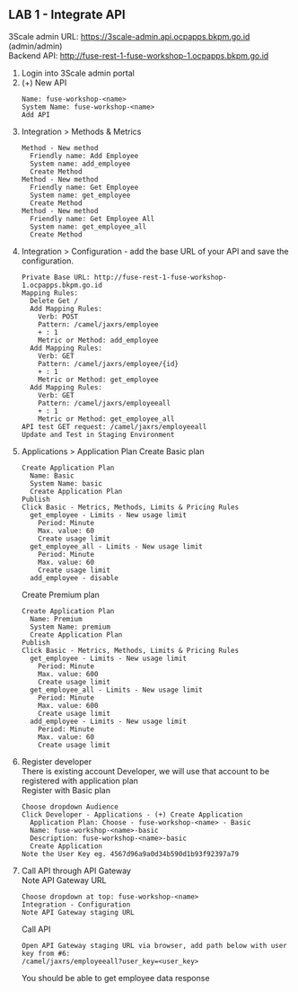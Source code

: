 
## LAB 1 - Integrate API


3Scale admin URL: https://3scale-admin.api.ocpapps.bkpm.go.id  (admin/admin)  
Backend API: http://fuse-rest-1-fuse-workshop-1.ocpapps.bkpm.go.id    
  
1. Login into 3Scale admin portal
2. (+) New API
   ```
   Name: fuse-workshop-<name>
   System Name: fuse-workshop-<name>
   Add API
   ```
3. Integration > Methods & Metrics 
   ```
   Method - New method  
     Friendly name: Add Employee  
     System name: add_employee  
     Create Method  
   Method - New method  
     Friendly name: Get Employee  
     System name: get_employee  
     Create Method  
   Method - New method  
     Friendly name: Get Employee All  
     System name: get_employee_all  
     Create Method  
   ```
4. Integration > Configuration - add the base URL of your API and save the configuration.
   ```
   Private Base URL: http://fuse-rest-1-fuse-workshop-1.ocpapps.bkpm.go.id
   Mapping Rules:
     Delete Get /
     Add Mapping Rules:
       Verb: POST
       Pattern: /camel/jaxrs/employee
       + : 1
       Metric or Method: add_employee
     Add Mapping Rules:
       Verb: GET
       Pattern: /camel/jaxrs/employee/{id}
       + : 1
       Metric or Method: get_employee
     Add Mapping Rules:
       Verb: GET
       Pattern: /camel/jaxrs/employeeall
       + : 1
       Metric or Method: get_employee_all
   API test GET request: /camel/jaxrs/employeeall
   Update and Test in Staging Environment
   ```
5. Applications > Application Plan
   Create Basic plan
   ```
   Create Application Plan
     Name: Basic
     System Name: basic
     Create Application Plan
   Publish
   Click Basic - Metrics, Methods, Limits & Pricing Rules 
     get_employee - Limits - New usage limit
       Period: Minute
       Max. value: 60
       Create usage limit
     get_employee_all - Limits - New usage limit
       Period: Minute
       Max. value: 60
       Create usage limit
     add_employee - disable
   ```
   Create Premium plan
   ```
   Create Application Plan
     Name: Premium
     System Name: premium
     Create Application Plan
   Publish
   Click Basic - Metrics, Methods, Limits & Pricing Rules 
     get_employee - Limits - New usage limit
       Period: Minute
       Max. value: 600
       Create usage limit
     get_employee_all - Limits - New usage limit
       Period: Minute
       Max. value: 600
       Create usage limit
     add_employee - Limits - New usage limit
       Period: Minute
       Max. value: 60
       Create usage limit
    ```
6. Register developer  
   There is existing account Developer, we will use that account to be registered with application plan  
   Register with Basic plan
   ```
   Choose dropdown Audience
   Click Developer - Applications - (+) Create Application
     Application Plan: Choose - fuse-workshop-<name> - Basic 
     Name: fuse-workshop-<name>-basic
     Description: fuse-workshop-<name>-basic
     Create Application
   Note the User Key eg. 4567d96a9a0d34b590d1b93f92397a79
   ```
7. Call API through API Gateway  
   Note API Gateway URL
   ```
   Choose dropdown at top: fuse-workshop-<name>
   Integration - Configuration
   Note API Gateway staging URL
   ```
   Call API
   ```
   Open API Gateway staging URL via browser, add path below with user key from #6:
   /camel/jaxrs/employeeall?user_key=<user_key>
   ```
   You should be able to get employee data response

